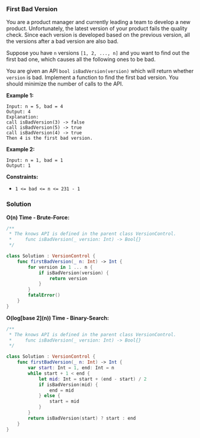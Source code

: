 
### First Bad Version

You are a product manager and currently leading a team to develop a new product. Unfortunately, the latest version of your product fails the quality check. Since each version is developed based on the previous version, all the versions after a bad version are also bad.

Suppose you have `n` versions `[1, 2, ..., n]` and you want to find out the first bad one, which causes all the following ones to be bad.

You are given an API `bool isBadVersion(version)` which will return whether `version` is bad. Implement a function to find the first bad version. You should minimize the number of calls to the API.

__Example 1:__
```
Input: n = 5, bad = 4
Output: 4
Explanation:
call isBadVersion(3) -> false
call isBadVersion(5) -> true
call isBadVersion(4) -> true
Then 4 is the first bad version.
```

__Example 2:__
```
Input: n = 1, bad = 1
Output: 1
```

__Constraints:__
* `1 <= bad <= n <= 231 - 1`

### Solution
__O(n) Time - Brute-Force:__
```Swift
/**
 * The knows API is defined in the parent class VersionControl.
 *     func isBadVersion(_ version: Int) -> Bool{}
 */

class Solution : VersionControl {
    func firstBadVersion(_ n: Int) -> Int {
        for version in 1 ... n {
            if isBadVersion(version) {
                return version
            }
        }
        fatalError()
    }
}
```
__O(log\[base 2\](n)) Time - Binary-Search:__
```Swift
/**
 * The knows API is defined in the parent class VersionControl.
 *     func isBadVersion(_ version: Int) -> Bool{}
 */

class Solution : VersionControl {
    func firstBadVersion(_ n: Int) -> Int {
        var start: Int = 1, end: Int = n
        while start + 1 < end {
            let mid: Int = start + (end - start) / 2
            if isBadVersion(mid) {
                end = mid
            } else {
                start = mid
            }
        }
        return isBadVersion(start) ? start : end
    }
}
```